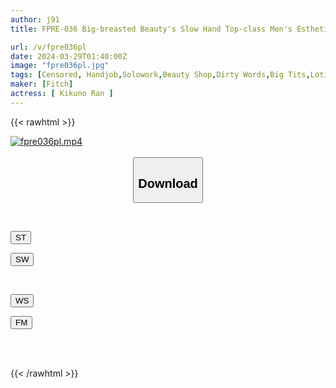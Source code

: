 ```yaml
---
author: j91
title: FPRE-036 Big-breasted Beauty's Slow Hand Top-class Men's Esthetics - Testicles Filled With Semen And Ejaculation - Ran Kikuno

url: /v/fpre036pl
date: 2024-03-29T01:40:00Z
image: "fpre036pl.jpg"
tags: [Censored, Handjob,Solowork,Beauty Shop,Dirty Words,Big Tits,Lotion	]
maker: [Fitch]
actress: [ Kikuno Ran ]
---
```



{{< rawhtml >}}

<div class="video" data-videoid="gV26Xgy7JYHqKze">
    <a href="javascript:;">
        <img src="/v/fpre036pl/fpre036pl.jpg" width="WIDTH" height="HEIGHT" alt="fpre036pl.mp4" loading="lazy">
    </a>
</div>

<script type="text/javascript" src="https://j91.asia/asset/on-demand-st.js"></script>

<br>
  <link rel="stylesheet" href="https://j91.asia/asset/bs5.css">
  
  <center>
  <button class="btn btn-primary" type="button" data-bs-toggle="collapse" data-bs-target=".multi-collapse" aria-expanded="false" aria-controls="multiCollapseExample1 multiCollapseExample2"><h2>Download</h2></button></center>
</p>
<div class="row">
  <div class="col">
    <div class="collapse multi-collapse" id="multiCollapseExample1">
      <div class="card card-body">
	      	      <br>
<div class="buttons">  
<p><a href="https://streamtape.to/v/gV26Xgy7JYHqKze" target="_blank"><button class="btn-hover color-3"><i class="fa fa-download"></i> ST</button></a></p>
<p><a href="https://asnwish.com/19jaf6mfcri3" target="_blank"><button class="btn-hover color-2"><i class="fa fa-download"></i> SW</button></a></p></div>
    </div>
  </div>
</div>
  <div class="col">
    <div class="collapse multi-collapse" id="multiCollapseExample2">
      <div class="card card-body">
	      <br>
<div class="buttons">
<p><a href="https://wolfstream.tv/j4g803mjrdis"><button class="btn-hover color-9"><i class="fa fa-download"></i> WS</button></a></p>
<p><a href="https://filemoon.sx/d/crq3x1ogmd8q"><button class="btn-hover color-8"><i class="fa fa-download"></i> FM</button></a></p></div>
<br><br>
      </div>
    </div>
  </div>
</div>

{{< /rawhtml >}}
